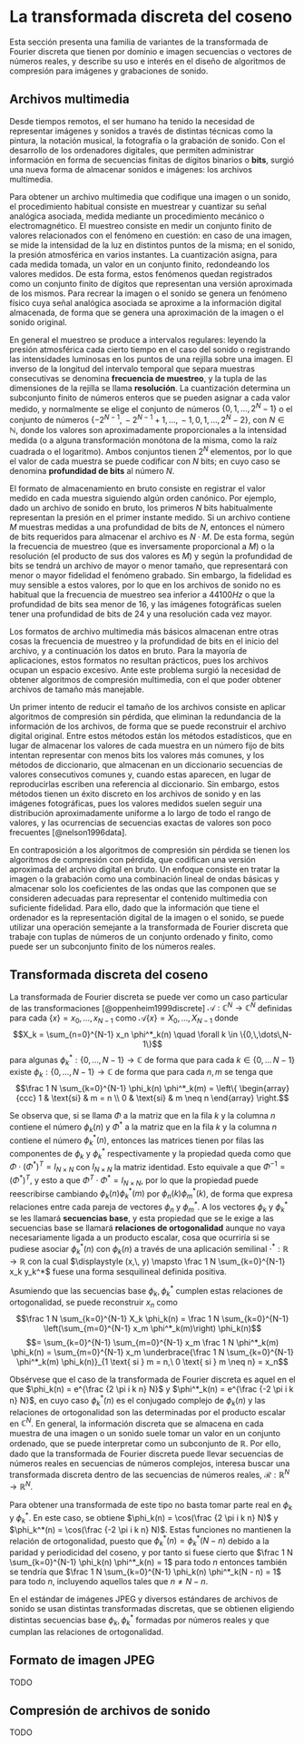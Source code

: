 # La transformada discreta del coseno

Esta sección presenta una familia de variantes de la transformada de Fourier discreta que tienen por dominio e imagen secuencias o vectores de números reales, y describe su uso e interés en el diseño de algoritmos de compresión para imágenes y grabaciones de sonido.

<!-- TODO: anticipar con un poco más de detalle lo que se va a hacer -->

## Archivos multimedia

Desde tiempos remotos, el ser humano ha tenido la necesidad de representar imágenes y sonidos a través de distintas técnicas como la pintura, la notación musical, la fotografía o la grabación de sonido. Con el desarrollo de los ordenadores digitales, que permiten administrar información en forma de secuencias finitas de dígitos binarios o **bits**, surgió una nueva forma de almacenar sonidos e imágenes: los archivos multimedia.

Para obtener un archivo multimedia que codifique una imagen o un sonido, el procedimiento habitual consiste en muestrear y cuantizar su señal analógica asociada, medida mediante un procedimiento mecánico o electromagnético. El muestreo consiste en medir un conjunto finito de valores relacionados con el fenómeno en cuestión: en caso de una imagen, se mide la intensidad de la luz en distintos puntos de la misma; en el sonido, la presión atmosférica en varios instantes. La cuantización asigna, para cada medida tomada, un valor en un conjunto finito, redondeando los valores medidos. De esta forma, estos fenómenos quedan registrados como un conjunto finito de dígitos que representan una versión aproximada de los mismos. Para recrear la imagen o el sonido se genera un fenómeno físico cuya señal analógica asociada se aproxime a la información digital almacenada, de forma que se genera una aproximación de la imagen o el sonido original.

En general el muestreo se produce a intervalos regulares: leyendo la presión atmosférica cada cierto tiempo en el caso del sonido o registrando las intensidades luminosas en los puntos de una rejilla sobre una imagen. El inverso de la longitud del intervalo temporal que separa muestras consecutivas se denomina **frecuencia de muestreo**, y la tupla de las dimensiones de la rejilla se llama **resolución**. La cuantización determina un subconjunto finito de números enteros que se pueden asignar a cada valor medido, y normalmente se elige el conjunto de números $\{0,\, 1,\, ...,\, 2^N - 1\}$ o el conjunto de números $\{-2^{N-1},\, -2^{N-1} + 1,\, ...,\, -1,\, 0,\, 1,\, ...,\, 2^N - 2\}$, con $N \in \mathbb N$, donde los valores son aproximadamente proporcionales a la intensidad medida (o a alguna transformación monótona de la misma, como la raíz cuadrada o el logaritmo). Ambos conjuntos tienen $2^N$ elementos, por lo que el valor de cada muestra se puede codificar con $N$ bits; en cuyo caso se denomina **profundidad de bits** al número $N$.

El formato de almacenamiento en bruto consiste en registrar el valor medido en cada muestra siguiendo algún orden canónico. Por ejemplo, dado un archivo de sonido en bruto, los primeros $N$ bits habitualmente representan la presión en el primer instante medido. Si un archivo contiene $M$ muestras medidas a una profundidad de bits de $N$, entonces el número de bits requeridos para almacenar el archivo es $N \cdot M$. De esta forma, según la frecuencia de muestreo (que es inversamente proporcional a $M$) o la resolución (el producto de sus dos valores es $M$) y según la profundidad de bits se tendrá un archivo de mayor o menor tamaño, que representará con menor o mayor fidelidad el fenómeno grabado. Sin embargo, la fidelidad es muy sensible a estos valores, por lo que en los archivos de sonido no es habitual que la frecuencia de muestreo sea inferior a $44100 Hz$ o que la profundidad de bits sea menor de $16$, y las imágenes fotográficas suelen tener una profundidad de bits de $24$ y una resolución cada vez mayor.

Los formatos de archivo multimedia más básicos almacenan entre otras cosas la frecuencia de muestreo y la profundidad de bits en el inicio del archivo, y a continuación los datos en bruto. Para la mayoría de aplicaciones, estos formatos no resultan prácticos, pues los archivos ocupan un espacio excesivo. Ante este problema surgió la necesidad de obtener algoritmos de compresión multimedia, con el que poder obtener archivos de tamaño más manejable.

Un primer intento de reducir el tamaño de los archivos consiste en aplicar algoritmos de compresión sin pérdida, que eliminan la redundancia de la información de los archivos, de forma que se puede reconstruir el archivo digital original. Entre estos métodos están los métodos estadísticos, que en lugar de almacenar los valores de cada muestra en un número fijo de bits intentan representar con menos bits los valores más comunes, y los métodos de diccionario, que almacenan en un diccionario secuencias de valores consecutivos comunes y, cuando estas aparecen, en lugar de reproducirlas escriben una referencia al diccionario. Sin embargo, estos métodos tienen un éxito discreto en los archivos de sonido y en las imágenes fotográficas, pues los valores medidos suelen seguir una distribución aproximadamente uniforme a lo largo de todo el rango de valores, y las ocurrencias de secuencias exactas de valores son poco frecuentes [@nelson1996data].

En contraposición a los algoritmos de compresión sin pérdida se tienen los algoritmos de compresión con pérdida, que codifican una versión aproximada del archivo digital en bruto. Un enfoque consiste en tratar la imagen o la grabación como una combinación lineal de ondas básicas y almacenar solo los coeficientes de las ondas que las componen que se consideren adecuadas para representar el contenido multimedia con suficiente fidelidad. Para ello, dado que la información que tiene el ordenador es la representación digital de la imagen o el sonido, se puede utilizar una operación semejante a la transformada de Fourier discreta que trabaje con tuplas de números de un conjunto ordenado y finito, como puede ser un subconjunto finito de los números reales.

## Transformada discreta del coseno

La transformada de Fourier discreta se puede ver como un caso particular de las transformaciones [@oppenheim1999discrete] $\mathcal A : \mathbb C^N \to \mathbb C^N$ definidas para cada $\{x\} = x_0,\,\dots,\,x_{N-1}$ como $\mathcal A\{x\} = X_0,\,\dots,\,X_{N-1}$ donde $$X_k = \sum_{n=0}^{N-1} x_n \phi^*_k(n) \quad \forall k \in \{0,\,\dots\,N-1\}$$ para algunas $\phi^*_k : \{0,\,\dots,\,N-1\} \to \mathbb C$ de forma que para cada $k \in \{0,\,\dots\,N - 1\}$ existe $\phi_k : \{0,\,\dots,\,N-1\} \to \mathbb C$ de forma que para cada $n,\,m$ se tenga que $$\frac 1 N \sum_{k=0}^{N-1} \phi_k(n) \phi^*_k(m) = \left\{ \begin{array}{ccc} 1 & \text{si} & m = n \\ 0 & \text{si} & m \neq n \end{array} \right.$$

Se observa que, si se llama $\Phi$ a la matriz que en la fila $k$ y la columna $n$ contiene el número $\phi_k(n)$ y $\Phi^*$ a la matriz que en la fila $k$ y la columna $n$ contiene el número $\phi^*_k(n)$, entonces las matrices tienen por filas las componentes de $\phi_k$ y $\phi^*_k$ respectivamente y la propiedad queda como que $\Phi \cdot (\Phi^*)^T = I_{N \times N}$ con $I_{N \times N}$ la matriz identidad. Esto equivale a que $\Phi^{-1} = (\Phi^*)^T$, y esto a que $\Phi^T \cdot \Phi^* = I_{N \times N}$, por lo que la propiedad puede reescribirse cambiando $\phi_k(n) \phi^*_k(m)$ por $\phi_n(k) \phi^*_m(k)$, de forma que expresa relaciones entre cada pareja de vectores $\phi_n$ y $\phi^*_m$. A los vectores $\phi_k$ y $\phi^*_k$ se les llamará **secuencias base**, y esta propiedad que se le exige a las secuencias base se llamará **relaciones de ortogonalidad** aunque no vaya necesariamente ligada a un producto escalar, cosa que ocurriría si se pudiese asociar $\phi^*_k(n)$ con $\phi_k(n)$ a través de una aplicación semilinal $\cdot ^* : \mathbb R \to \mathbb R$ con la cual $\displaystyle (x,\, y) \mapsto \frac 1 N \sum_{k=0}^{N-1} x_k y_k^*$ fuese una forma sesquilineal definida positiva.

Asumiendo que las secuencias base $\phi_k,\, \phi^*_k$ cumplen estas relaciones de ortogonalidad, se puede reconstruir $x_n$ como $$\frac 1 N \sum_{k=0}^{N-1} X_k \phi_k(n) = \frac 1 N \sum_{k=0}^{N-1} \left(\sum_{m=0}^{N-1} x_m \phi^*_k(m)\right) \phi_k(n)$$ $$= \sum_{k=0}^{N-1} \sum_{m=0}^{N-1} x_m \frac 1 N \phi^*_k(m) \phi_k(n) = \sum_{m=0}^{N-1} x_m \underbrace{\frac 1 N \sum_{k=0}^{N-1} \phi^*_k(m) \phi_k(n)}_{1 \text{ si } m = n,\ 0 \text{ si } m \neq n} = x_n$$

Obsérvese que el caso de la transformada de Fourier discreta es aquel en el que $\phi_k(n) = e^{\frac {2 \pi i k n} N}$ y $\phi^*_k(n) = e^{\frac {-2 \pi i k n} N}$, en cuyo caso $\phi^*_k(n)$ es el conjugado complejo de $\phi_k(n)$ y las relaciones de ortogonalidad son las determinadas por el producto escalar en $\mathbb C^N$.<!-- TODO: en la sección de la definición de la transformada de Fourier discreta estaría bien que estuviese probada esta ortogonalidad; y conviene que se compare con la del caso continuo --> En general, la información discreta que se almacena en cada muestra de una imagen o un sonido suele tomar un valor en un conjunto ordenado, que se puede interpretar como un subconjunto de $\mathbb R$. Por ello, dado que la transformada de Fourier discreta puede llevar secuencias de números reales en secuencias de números complejos, interesa buscar una transformada discreta dentro de las secuencias de números reales, $\mathcal R: \mathbb R^N \to \mathbb R^N$.

Para obtener una transformada de este tipo no basta tomar parte real en $\phi_k$ y $\phi^*_k$. En este caso, se obtiene $\phi_k(n) = \cos(\frac {2 \pi i k n} N)$ y $\phi_k^*(n) = \cos(\frac {-2 \pi i k n} N)$. Estas funciones no mantienen la relación de ortogonalidad, puesto que $\phi_k^*(n) = \phi_k^*(N - n)$ debido a la paridad y periodicidad del coseno, y por tanto si fuese cierto que $\frac 1 N \sum_{k=0}^{N-1} \phi_k(n) \phi^*_k(n) = 1$ para todo $n$ entonces también se tendría que $\frac 1 N \sum_{k=0}^{N-1} \phi_k(n) \phi^*_k(N - n) = 1$ para todo $n$, incluyendo aquellos tales que $n \neq N - n$.

En el estándar de imágenes JPEG y diversos estándares de archivos de sonido se usan distintas transformadas discretas, que se obtienen eligiendo distintas secuencias base $\phi_k,\, \phi^*_k$ formadas por números reales y que cumplan las relaciones de ortogonalidad.

<!-- TODO: presentar DCT-II y DCT-III. Relacionar con la DFT -->

<!-- TODO: explicar por qué son de especial interés en compresión de archivos -->

## Formato de imagen JPEG

TODO
<!-- TODO: presentar uso de las DCT-II y DCT-III. No se describen aquí porque son las más comunes, así que tiene sentido que vayan en la anterior subsección -->

## Compresión de archivos de sonido

TODO
<!-- TODO: presentar MDCT -->
<!-- TODO: describir el uso de la MDCT en compresión de sonido. Si es posible, indicar el especial interés de esta respecto de las DCT estándar -->
